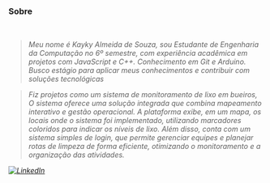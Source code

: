 ###  Sobre
<i>
<br />

> Meu nome é Kayky Almeida de Souza, sou Estudante de Engenharia da Computação no 6º semestre,
com experiência acadêmica em projetos com JavaScript e
C++. Conhecimento em Git e Arduino. Busco estágio para
aplicar meus conhecimentos e contribuir com soluções
tecnológicas
  
> Fiz projetos como um sistema de monitoramento de lixo em bueiros,
O sistema oferece uma solução integrada que combina
mapeamento interativo e gestão operacional. A
plataforma exibe, em um mapa, os locais onde o sistema
foi implementado, utilizando marcadores coloridos para
indicar os níveis de lixo. Além disso, conta com um
sistema simples de login, que permite gerenciar equipes
e planejar rotas de limpeza de forma eficiente,
otimizando o monitoramento e a organização das
atividades.

[![LinkedIn](https://img.shields.io/badge/LinkedIn-0077B5?style=for-the-badge&logo=linkedin&logoColor=white)](https://www.linkedin.com/in/kaykyalmeida/)

  
</i>


<br />
